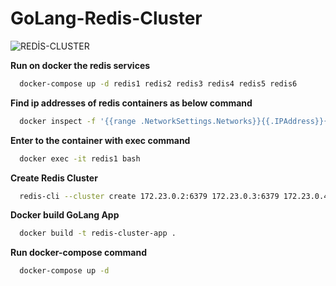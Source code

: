 # GoLang-Redis-Cluster

![REDİS-CLUSTER](https://user-images.githubusercontent.com/21373505/208536120-958eb6df-9742-4c6b-b4e3-dc607ab5614a.png) 

**Run on docker the redis services**
```bash
  docker-compose up -d redis1 redis2 redis3 redis4 redis5 redis6
```

**Find ip addresses of redis containers as below command**
```bash
  docker inspect -f '{{range .NetworkSettings.Networks}}{{.IPAddress}}{{end}}' redis1 // => 172.23.0.2
```

**Enter to the container with exec command**
```bash
  docker exec -it redis1 bash
```

**Create Redis Cluster**
```bash
  redis-cli --cluster create 172.23.0.2:6379 172.23.0.3:6379 172.23.0.4:6379 172.23.0.5:6379 172.23.0.6:6379 172.23.0.7:6379 --cluster-replicas 1
```

**Docker build GoLang App**
```bash
  docker build -t redis-cluster-app .
```

**Run docker-compose command**
```bash
  docker-compose up -d
```
